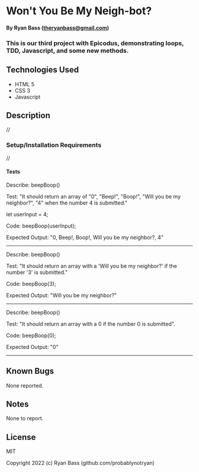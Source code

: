 
# Won't You Be My Neigh-bot? 

#### By Ryan Bass (theryanbass@gmail.com)

### This is our third project with Epicodus, demonstrating loops, TDD, Javascript, and some new methods.

## Technologies Used

* HTML 5
* CSS 3
* Javascript

## Description

//

### Setup/Installation Requirements

//

 #### Tests
Describe: beepBoop()

Test: "It should return an array of "0", "Beep!", "Boop!", "Will you be my neighbor?", "4" when the number 4 is submitted."

let userInput = 4;

Code: beepBoop(userInput);

Expected Output: "0, Beep!, Boop!, Will you be my neighbor?, 4"

---
Describe: beepBoop()

Test: "It should return an array with a 'Will you be my neighbor?' if the number '3' is submitted."

Code: beepBoop(3);

Expected Output: "Will you be my neighbor?"

---
Describe: beepBoop()

Test: "It should return an array with a 0 if the number 0 is submitted".

Code: beepBoop(0);

Expected Output: "0"

---

## Known Bugs

None reported.

## Notes

None to report.
  

## License

MIT

  

Copyright 2022 (c) Ryan Bass (github.com/probablynotryan)